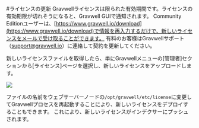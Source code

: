 #ライセンスの更新
Gravwellライセンスは限られた有効期間です。ライセンスの有効期限が切れそうになると、Gravwell GUIで通知されます。 Community Editionユーザーは、[https://www.gravwell.io/download](https://www.gravwell.io/download)で情報を再入力するだけで、新しいライセンスをメールで受け取ることができます。 有料のお客様はGravwellサポート（support@gravwell.io）に連絡して契約を更新してください。

新しいライセンスファイルを取得したら、単にGravwellメニューの[管理者]セクションから[ライセンス]ページを選択し、新しいライセンスをアップロードします。

![](license.png)

ファイルの名前をウェブサーバーノードの`/opt/gravwell/etc/license`に変更してGravwellプロセスを再起動することにより、新しいライセンスをデプロイすることもできます。 これにより、新しいライセンスがインデクサーにプッシュされます。
